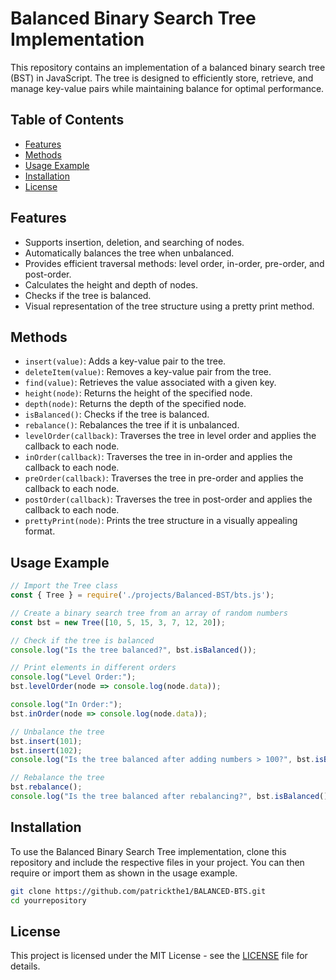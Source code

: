 # Balanced Binary Search Tree Implementation

This repository contains an implementation of a balanced binary search tree (BST) in JavaScript. The tree is designed to efficiently store, retrieve, and manage key-value pairs while maintaining balance for optimal performance.

## Table of Contents

- [Features](#features)
- [Methods](#methods)
- [Usage Example](#usage-example)
- [Installation](#installation)
- [License](#license)

## Features

- Supports insertion, deletion, and searching of nodes.
- Automatically balances the tree when unbalanced.
- Provides efficient traversal methods: level order, in-order, pre-order, and post-order.
- Calculates the height and depth of nodes.
- Checks if the tree is balanced.
- Visual representation of the tree structure using a pretty print method.

## Methods

- `insert(value)`: Adds a key-value pair to the tree.
- `deleteItem(value)`: Removes a key-value pair from the tree.
- `find(value)`: Retrieves the value associated with a given key.
- `height(node)`: Returns the height of the specified node.
- `depth(node)`: Returns the depth of the specified node.
- `isBalanced()`: Checks if the tree is balanced.
- `rebalance()`: Rebalances the tree if it is unbalanced.
- `levelOrder(callback)`: Traverses the tree in level order and applies the callback to each node.
- `inOrder(callback)`: Traverses the tree in in-order and applies the callback to each node.
- `preOrder(callback)`: Traverses the tree in pre-order and applies the callback to each node.
- `postOrder(callback)`: Traverses the tree in post-order and applies the callback to each node.
- `prettyPrint(node)`: Prints the tree structure in a visually appealing format.

## Usage Example

```javascript
// Import the Tree class
const { Tree } = require('./projects/Balanced-BST/bts.js');

// Create a binary search tree from an array of random numbers
const bst = new Tree([10, 5, 15, 3, 7, 12, 20]);

// Check if the tree is balanced
console.log("Is the tree balanced?", bst.isBalanced());

// Print elements in different orders
console.log("Level Order:");
bst.levelOrder(node => console.log(node.data));

console.log("In Order:");
bst.inOrder(node => console.log(node.data));

// Unbalance the tree
bst.insert(101);
bst.insert(102);
console.log("Is the tree balanced after adding numbers > 100?", bst.isBalanced());

// Rebalance the tree
bst.rebalance();
console.log("Is the tree balanced after rebalancing?", bst.isBalanced());
```

## Installation

To use the Balanced Binary Search Tree implementation, clone this repository and include the respective files in your project. You can then require or import them as shown in the usage example.

```bash
git clone https://github.com/patrickthe1/BALANCED-BTS.git
cd yourrepository
```

## License

This project is licensed under the MIT License - see the [LICENSE](LICENSE) file for details.